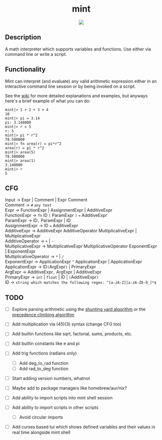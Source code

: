 <h1 align="center"> mint </h1>

<p align="center">
    <img src="https://github.com/Eric-McKinney/mint/actions/workflows/build.yml/badge.svg">
</p>

## Description

A math interpreter which supports variables and functions. Use either via command line or write a script.

## Functionality

Mint can interpret (and evaluate) any valid arithmetic expression either in an interactive command line session or by being invoked on a script.

See the [wiki](https://github.com/Eric-McKinney/mint/wiki) for more detailed explanations and examples, but anyways here's a brief example of what you can do:

```
mint|> 1 + 2 + 3 + 4
10
mint|> pi = 3.14
pi: 3.140000
mint|> r = 5
r: 5
mint|> pi * r^2
78.500000
mint|> fn area(r) = pi*r^2
area(r) = pi * r^2
mint|> area(5)
78.500000
mint|> area(1)
3.140000
mint|> r
5
```

## CFG

Input -> Expr | Comment | Expr Comment\
Comment -> `#` `any text`\
Expr -> FunctionExpr | AssignmentExpr | AdditiveExpr\
FunctionExpr -> `fn` ID `(` ParamExpr `)` `=` AdditiveExpr\
ParamExpr -> ID`,` ParamExpr | ID\
AssignmentExpr -> ID `=` AdditiveExpr\
AdditiveExpr -> AdditiveExpr AdditiveOperator MultiplicativeExpr | MultiplicativeExpr\
AdditiveOperator -> `+` | `-`\
MultiplicativeExpr -> MultiplicativeExpr MultiplicativeOperator ExponentExpr | ExponentExpr\
MultiplicativeOperator -> `*` | `/`\
ExponentExpr -> ApplicationExpr `^` ApplicationExpr | ApplicationExpr\
ApplicationExpr -> ID`(`ArgExpr`)` | PrimaryExpr\
ArgExpr -> AdditiveExpr`,` ArgExpr | AdditiveExpr\
PrimaryExpr -> `int` | `float` | ID | `(`AdditiveExpr`)`\
ID -> `string which matches the following regex: ^[a-zA-Z][a-zA-Z0-9_]*$`

## TODO

- [ ] Explore parsing arithmetic using the [shunting yard algorithm](https://www.engr.mun.ca/~theo/Misc/exp_parsing.htm#shunting_yard)
or the [precedence climbing algorithm](https://www.engr.mun.ca/~theo/Misc/exp_parsing.htm#climbing)
- [ ] Add multiplication via (45)(3) syntax (change CFG too)
- [ ] Add builtin functions like sqrt, factorial, sums, products, etc.
- [ ] Add builtin constants like e and pi
- [ ] Add trig functions (radians only)
    - [ ] Add deg\_to\_rad function
    - [ ] Add rad\_to\_deg function
- [ ] Start adding version numbers, whatnot
- [ ] Maybe add to package managers like homebrew/aur/nix?
- [ ] Add ability to import scripts into mint shell session
- [ ] Add ability to import scripts in other scripts
    - [ ] Avoid circular imports
- [ ] Add curses based tui which shows defined variables and their values in real time alongside mint shell

